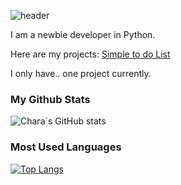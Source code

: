 ![header](https://capsule-render.vercel.app/api?type=waving&height=300&color=gradient&text=Welcome%20to%20my%20page!&textBg=false)

I am a newbie developer in Python.

Here are my projects:
[Simple to do List](https://github.com/FriskUT/simple-to-do-list)

I only have.. one project currently.

### My Github Stats
![Chara´s GitHub stats](https://github-readme-stats.vercel.app/api?username=FriskUT&show_icons=true&theme=dark&bg_color=24273a&text_color=cad3f5&icon_color=c6a0f6&title_color=8bd5ca)
### Most Used Languages
[![Top Langs](https://github-readme-stats.vercel.app/api/top-langs/?username=FriskUT)](https://github.com/anuraghazra/github-readme-stats)




<!--
**CharaDreemurr6/CharaDreemurr6** is a ✨ _special_ ✨ repository because its `README.md` (this file) appears on your GitHub profile.

Here are some ideas to get you started:

- 🔭 I’m currently working on ...
- 🌱 I’m currently learning ...
- 👯 I’m looking to collaborate on ...
- 🤔 I’m looking for help with ...
- 💬 Ask me about ...
- 📫 How to reach me: ...
- 😄 Pronouns: ...
- ⚡ Fun fact: ...
-->
